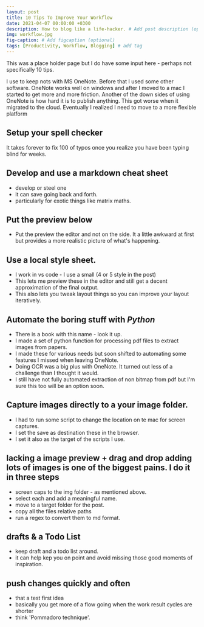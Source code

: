 ```yaml
---
layout: post
title: 10 Tips To Improve Your Workflow
date: 2021-04-07 00:00:00 +0300
description: How to blog like a life-hacker. # Add post description (optional)
img: workflow.jpg 
fig-caption: # Add figcaption (optional)
tags: [Productivity, Workflow, Blogging] # add tag
---
```


This was a place holder page but I do have some input here - perhaps not specifically 10 tips.

I use to keep nots with MS OneNote. Before that I used some other software. OneNote works well on windows and after I moved to a mac I started to get more and more friction. Another of the down sides of using OneNote is how hard it is to publish anything. This got worse when it migrated to the cloud. Eventually I realized I need to move to a more flexible platform

## Setup your spell checker

It takes forever to fix 100 of typos once you realize you have been typing blind for weeks.

## Develop and use a markdown cheat sheet
 - develop or steel one
 - it can save going back and forth.
 - particularly for exotic things like matrix maths.

## Put the preview below 
- Put the preview the editor and not on the side. It a little awkward at first but provides a more realistic picture of what's happening.

##  Use a local style sheet.
- I work in vs code - I use a small (4 or 5 style in the post)
- This lets me preview these in the editor and still get a decent approximation of the final output. 
- This also lets you tweak layout things so you can  improve your layout iteratively.

## Automate the boring stuff with *Python*
- There is a book with this name - look it up.
- I made a set of python function for processing pdf files to extract images from papers.
- I made these for various needs but soon shifted to automating some features I missed when leaving OneNote.
- Doing OCR was a big plus with OneNote. It turned out less of a challenge than I thought it would.
- I still have not fully automated extraction of non bitmap from pdf but I'm sure this too will be an option soon.

## Capture images directly to a your image folder.
- I had to run some script to change the location on te mac for screen captures. 
- I set the save as destination these in the browser.
- I set it also as the target of the scripts I use.

## lacking a image preview + drag and drop adding lots of images is one of the biggest pains. I do it in three steps
- screen caps to the img folder - as mentioned above.
- select each and add a meaningful name.
- move to a target folder for the post.
- copy all the files relative paths
- run a regex to convert them to md format.

## drafts & a Todo List
- keep draft and a todo list around.
- it can help kep you on point and avoid missing those good moments of inspiration.

## push changes quickly and often
- that a test first idea 
- basically you get more of a flow going when the work result cycles are shorter
- think 'Pommadoro technique'.
